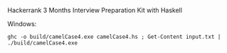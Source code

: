 Hackerrank 3 Months Interview Preparation Kit with Haskell

Windows:

    ghc -o build/camelCase4.exe camelCase4.hs ; Get-Content input.txt | ./build/camelCase4.exe